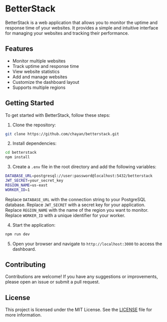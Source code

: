 # BetterStack

BetterStack is a web application that allows you to monitor the uptime and response time of your websites. It provides a simple and intuitive interface for managing your websites and tracking their performance.

## Features

- Monitor multiple websites
- Track uptime and response time
- View website statistics
- Add and manage websites
- Customize the dashboard layout
- Supports multiple regions

## Getting Started

To get started with BetterStack, follow these steps:

1. Clone the repository:

```bash
git clone https://github.com/chayan/betterstack.git
```

2. Install dependencies:

```bash
cd betterstack
npm install
```

3. Create a `.env` file in the root directory and add the following variables:

```bash
DATABASE_URL=postgresql://user:password@localhost:5432/betterstack
JWT_SECRET=your_secret_key
REGION_NAME=us-east
WORKER_ID=1
```

Replace `DATABASE_URL` with the connection string to your PostgreSQL database. Replace `JWT_SECRET` with a secret key for your application. Replace `REGION_NAME` with the name of the region you want to monitor. Replace `WORKER_ID` with a unique identifier for your worker.

4. Start the application:

```bash
npm run dev
```

5. Open your browser and navigate to `http://localhost:3000` to access the dashboard.

## Contributing

Contributions are welcome! If you have any suggestions or improvements, please open an issue or submit a pull request.

## License

This project is licensed under the MIT License. See the [LICENSE](LICENSE) file for more information.